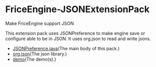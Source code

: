 # FriceEngine-JSONExtensionPack
Make FriceEngine support JSON

This extension pack uses JSONPreference to make engine save or configure able to be in JSON. It uses org.json to read and write 
jsons.

- [JSONPreference.java](/src/org/frice/game/utils/data/JSONPreference.java)(The main body of this pack.)
- [org.json](/src/org/json/)(The json library.)
- [demo](/src/demo)(The demo(s).)
